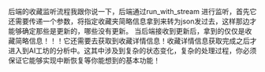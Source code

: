 
后端的收藏监听流程我跟你说一下，后端通过run_with_stream 进行监听，首先它还需要传递一个参数，将指定收藏夹简略信息拿到来转为json发过去，这样那边才能够确定那些是更新的，哪些没有更新。
当后端接收到更新后，拿到的仅仅是收藏简略信息！！！它还需要去获取到收藏详情信息！收藏详情信息获取完成之后才进入到AI工坊的分析中。这其中涉及到复杂的状态变化，复杂的处理过程，你必须保证它能够实现中断恢复等你能想到的基本功能！

